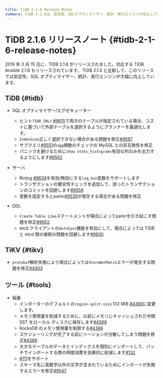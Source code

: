 ```yaml
---
title: TiDB 2.1.6 Release Notes
summary: TiDB 2.1.6は、安定性、SQLオプティマイザー、統計、実行エンジンが向上しています。SQLオプティマイザー/エグゼキューターの改善やBinlogのサポートなどが含まれています。また、TiKVの問題修正やインポーターの変更などのツールの改善もあります。
---
```


# TiDB 2.1.6 リリースノート {#tidb-2-1-6-release-notes}

2019 年 3 月 15 日に、TiDB 2.1.6 がリリースされました。対応する TiDB Ansible 2.1.6 もリリースされています。 TiDB 2.1.5 と比較して、このリリースでは安定性、SQL オプティマイザー、統計、実行エンジンが大幅に向上しています。

## TiDB {#tidb}

-   SQL オプティマイザー/エグゼキューター
    -   ヒント`TIDB_INLJ` [#9615](https://github.com/pingcap/tidb/pull/9615)で両方のテーブルが指定されている場合、コストに基づいて外部テーブルを選択するようにプランナーを最適化します。
    -   `IndexScan`正しく選択できない場合がある問題を修正[#9587](https://github.com/pingcap/tidb/pull/9587)
    -   サブクエリ[#9551](https://github.com/pingcap/tidb/pull/9551)の`agg`関数のチェックの MySQL との非互換性を修正
    -   パニックを避けるために`show stats_histograms`有効な列のみを出力するようにします[#9502](https://github.com/pingcap/tidb/pull/9502)

-   サーバ
    -   Binlog [#9634](https://github.com/pingcap/tidb/pull/9634)を有効/無効にする`log_bin`変数をサポートします
    -   トランザクションの健全性チェックを追加して、誤ったトランザクションのコミットを回避します[#9559](https://github.com/pingcap/tidb/pull/9559)
    -   変数を設定するとpanic[#9539](https://github.com/pingcap/tidb/pull/9539)が発生する場合がある問題を修正

-   DDL
    -   `Create Table Like`ステートメントが場合によってpanicを引き起こす問題を修正[#9652](https://github.com/pingcap/tidb/pull/9652)
    -   etcd クライアントの`AutoSync`機能を有効にして、場合によっては TiDB と etcd 間の接続の問題を回避します[#9600](https://github.com/pingcap/tidb/pull/9600)

## TiKV {#tikv}

-   `protobuf`解析失敗により場合によっては`StoreNotMatch`エラーが発生する問題を修正[#4303](https://github.com/tikv/tikv/pull/4303)

## ツール {#tools}

-   稲妻
    -   インポーターのデフォルトの`region-split-size` 512 MiB [#4369](https://github.com/tikv/tikv/pull/4369)に変更します。
    -   メモリ使用量を削減するために、以前にメモリにキャッシュされた中間 SST をローカル ディスクに保存します[#4369](https://github.com/tikv/tikv/pull/4369)
    -   RocksDB のメモリ使用量を制限する[#4369](https://github.com/tikv/tikv/pull/4369)
    -   スケジューリングが完了する前にリージョンが分散してしまう問題を修正[#4369](https://github.com/tikv/tikv/pull/4369)
    -   大きなテーブルのデータとインデックスを個別にインポートして、バッチでインポートする際の時間消費を効果的に削減します[#132](https://github.com/pingcap/tidb-lightning/pull/132)
    -   [#111](https://github.com/pingcap/tidb-lightning/pull/111)をサポート
    -   スキーマ名に英数字以外の文字が含まれているためにインポートが失敗するエラーを修正[#9547](https://github.com/pingcap/tidb/pull/9547)
